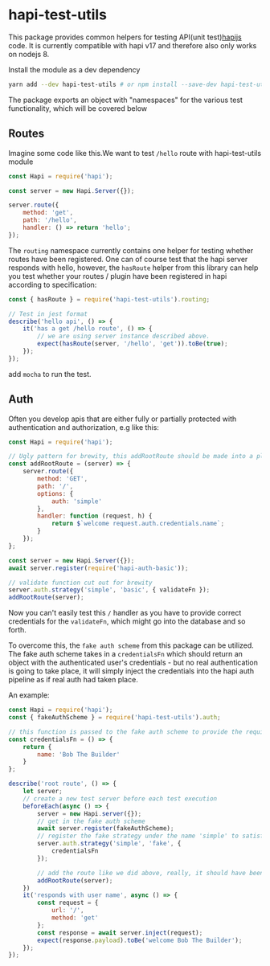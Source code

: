 # hapi-test-utils

This package provides common helpers for testing API(unit test)[hapijs](https://hapijs.com/) code.
It is currently compatible with hapi v17 and therefore also only works on nodejs 8.

Install the module as a dev dependency

```bash
yarn add --dev hapi-test-utils # or npm install --save-dev hapi-test-utils
```

The package exports an object with "namespaces" for the various test functionality, which will be covered below

## Routes

Imagine some code like this.We want to test `/hello` route with hapi-test-utils module

```js
const Hapi = require('hapi');

const server = new Hapi.Server({});

server.route({
    method: 'get',
    path: '/hello',
    handler: () => return 'hello';
});
```

The `routing` namespace currently contains one helper for testing whether routes have been registered.
One can of course test that the hapi server responds with hello, however, the `hasRoute` helper from this library can help you test whether your routes / plugin have been registered in hapi according to specification:

```js
const { hasRoute } = require('hapi-test-utils').routing;

// Test in jest format
describe('hello api', () => {
    it('has a get /hello route', () => {
        // we are using server instance described above.
        expect(hasRoute(server, '/hello', 'get')).toBe(true);
    });
});
```

add `mocha` to run the test.

## Auth

Often you develop apis that are either fully or partially protected with authentication and authorization, e.g like this:

```js
const Hapi = require('hapi');

// Ugly pattern for brewity, this addRootRoute should be made into a plugin instead!
const addRootRoute = (server) => {
    server.route({
        method: 'GET',
        path: '/',
        options: {
            auth: 'simple'
        },
        handler: function (request, h) {
            return $`welcome request.auth.credentials.name`;
        }
    });
};

const server = new Hapi.Server({});
await server.register(require('hapi-auth-basic'));

// validate function cut out for brewity
server.auth.strategy('simple', 'basic', { validateFn });
addRootRoute(server);
```

Now you can't easily test this `/` handler as you have to provide correct credentials for the `validateFn`, which might go into the database and so forth.

To overcome this, the `fake auth scheme` from this package can be utilized. The fake auth scheme takes in a `credentialsFn` which should return an object with the authenticated user's credentials - but no real authentication is going to take place, it will simply inject the credentials into the hapi auth pipeline as if real auth had taken place.

An example:

```js
const Hapi = require('hapi');
const { fakeAuthScheme } = require('hapi-test-utils').auth;

// this function is passed to the fake auth scheme to provide the required credentials to the hapi route function
const credentialsFn = () => {
    return {
        name: 'Bob The Builder'
    }
};

describe('root route', () => {
    let server;
    // create a new test server before each test execution
    beforeEach(async () => {
        server = new Hapi.server({});
        // get in the fake auth scheme
        await server.register(fakeAuthScheme);
        // register the fake strategy under the name 'simple' to satisfy the root route's requirements
        server.auth.strategy('simple', 'fake', {
            credentialsFn
        });

        // add the route like we did above, really, it should have been a plugin
        addRootRoute(server);
    })
    it('responds with user name', async () => {
        const request = {
            url: '/',
            method: 'get'
        };
        const response = await server.inject(request);
        expect(response.payload).toBe('welcome Bob The Builder');
    });
});
```
